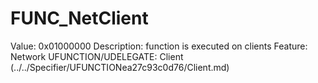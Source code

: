 # FUNC_NetClient

Value: 0x01000000
Description: function is executed on clients
Feature: Network
UFUNCTION/UDELEGATE: Client (../../Specifier/UFUNCTIONea27c93c0d76/Client.md)